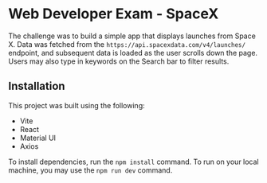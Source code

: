 # Web Developer Exam - SpaceX

The challenge was to build a simple app that displays launches from Space X. Data was fetched from the `https://api.spacexdata.com/v4/launches/` endpoint, and subsequent data is loaded as the user scrolls down the page. Users may also type in keywords on the Search bar to filter results.

## Installation

This project was built using the following:
- Vite
- React
- Material UI
- Axios

To install dependencies, run the `npm install` command. To run on your local machine, you may use the `npm run dev` command.